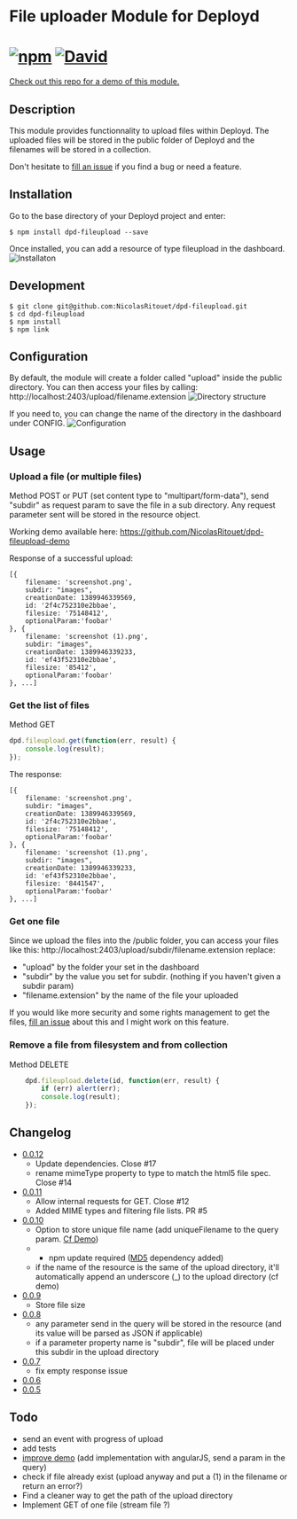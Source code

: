 # File uploader Module for Deployd
[![npm](http://img.shields.io/npm/v/dpd-fileupload.svg?style=flat-square)](https://www.npmjs.com/package/dpd-fileupload/) [![David](http://img.shields.io/david/nicolasritouet/dpd-fileupload.svg?style=flat-square)](https://www.npmjs.com/package/dpd-fileupload/)
=========================
[Check out this repo for a demo of this module.](https://github.com/NicolasRitouet/dpd-fileupload-demo)

## Description
This module provides functionnality to upload files within Deployd.
The uploaded files will be stored in the public folder of Deployd and the filenames will be stored in a collection.

Don't hesitate to [fill an issue](https://github.com/NicolasRitouet/dpd-fileupload/issues/new) if you find a bug or need a feature.

## Installation

Go to the base directory of your Deployd project and enter:

```shell
$ npm install dpd-fileupload --save
```

Once installed, you can add a resource of type fileupload in the dashboard.
![Installaton](https://raw.githubusercontent.com/NicolasRitouet/nicolasritouet.github.io/master/images/dashboard-choose-resource.png)

## Development

```shell
$ git clone git@github.com:NicolasRitouet/dpd-fileupload.git
$ cd dpd-fileupload
$ npm install
$ npm link
```

## Configuration
By default, the module will create a folder called "upload" inside the public directory. You can then access your files by calling: http://localhost:2403/upload/filename.extension
![Directory structure](https://raw.githubusercontent.com/NicolasRitouet/nicolasritouet.github.io/master/images/directory-structure.png)

If you need to, you can change the name of the directory in the dashboard under CONFIG.
![Configuration](https://raw.githubusercontent.com/NicolasRitouet/nicolasritouet.github.io/master/images/dashboard-config.png)

## Usage
### Upload a file (or multiple files)
Method POST or PUT (set content type to "multipart/form-data"), send "subdir" as request param to save the file in a sub directory.
Any request parameter sent will be stored in the resource object.

Working demo available here: https://github.com/NicolasRitouet/dpd-fileupload-demo

Response of a successful upload:
```
[{
	filename: 'screenshot.png',
    subdir: "images",
    creationDate: 1389946339569,
    id: '2f4c752310e2bbae',
    filesize: '75148412',
    optionalParam:'foobar'
}, {
	filename: 'screenshot (1).png',
    subdir: "images",
    creationDate: 1389946339233,
    id: 'ef43f52310e2bbae',
    filesize: '85412',
    optionalParam:'foobar'
}, ...]
```

### Get the list of files
Method GET

```js
dpd.fileupload.get(function(err, result) {
    console.log(result);
});
```
The response:
```
[{
	filename: 'screenshot.png',
    subdir: "images",
    creationDate: 1389946339569,
    id: '2f4c752310e2bbae',
    filesize: '75148412',
    optionalParam:'foobar'
}, {
	filename: 'screenshot (1).png',
    subdir: "images",
    creationDate: 1389946339233,
    id: 'ef43f52310e2bbae',
    filesize: '8441547',
    optionalParam:'foobar'
}, ...]
```

### Get one file
Since we upload the files into the /public folder, you can access your files like this:
http://localhost:2403/upload/subdir/filename.extension
replace:
- "upload" by the folder your set in the dashboard
- "subdir" by the value you set for subdir. (nothing if you haven't given a subdir param)
- "filename.extension" by the name of the file your uploaded

If you would like more security and some rights management to get the files, [fill an issue](https://github.com/NicolasRitouet/dpd-fileupload/issues/new) about this and I might work on this feature.


### Remove a file from filesystem and from collection
Method DELETE

```js
    dpd.fileupload.delete(id, function(err, result) {
        if (err) alert(err);
        console.log(result);
    });
```


## Changelog
- [0.0.12](https://github.com/NicolasRitouet/dpd-fileupload/releases/tag/0.0.12)
    - Update dependencies. Close #17
    - rename mimeType property to type to match the html5 file spec. Close #14
- [0.0.11](https://github.com/NicolasRitouet/dpd-fileupload/releases/tag/0.0.11)
    - Allow internal requests for GET. Close #12
    - Added MIME types and filtering file lists. PR #5
- [0.0.10](https://github.com/NicolasRitouet/dpd-fileupload/releases/tag/0.0.10)
    - Option to store unique file name (add uniqueFilename to the query param. [Cf Demo](https://github.com/NicolasRitouet/dpd-fileupload-demo/blob/master/public/js/main.js#L17))
    - * npm update required ([MD5](https://github.com/pvorb/node-md5) dependency added)
    - if the name of the resource is the same of the upload directory, it'll automatically append an underscore (_) to the upload directory (cf demo)
- [0.0.9](https://github.com/NicolasRitouet/dpd-fileupload/releases/tag/0.0.9)
    - Store file size
- [0.0.8](https://github.com/NicolasRitouet/dpd-fileupload/releases/tag/0.0.8)
    - any parameter send in the query will be stored in the resource (and its value will be parsed as JSON if applicable)
    - if a parameter property name is "subdir", file will be placed under this subdir in the upload directory
- [0.0.7](https://github.com/NicolasRitouet/dpd-fileupload/releases/tag/0.0.7)
    - fix empty response issue
- [0.0.6](https://github.com/NicolasRitouet/dpd-fileupload/releases/tag/0.0.6)
- [0.0.5](https://github.com/NicolasRitouet/dpd-fileupload/releases/tag/0.0.5)

Todo
----
- send an event with progress of upload
- add tests
- [improve demo](https://github.com/NicolasRitouet/dpd-fileupload-demo) (add implementation with angularJS, send a param in the query)
- check if file already exist (upload anyway and put a (1) in the filename or return an error?)
- Find a cleaner way to get the path of the upload directory
- Implement GET of one file (stream file ?)
